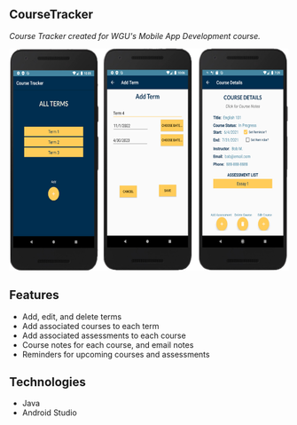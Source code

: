 CourseTracker
-------------
*Course Tracker created for WGU's Mobile App Development course.*

<img src="screen.jpg" width="600" height="400">



Features
--------
- Add, edit, and delete terms 
- Add associated courses to each term
- Add associated assessments to each course
- Course notes for each course, and email notes 
- Reminders for upcoming courses and assessments

Technologies
---------
- Java
- Android Studio

